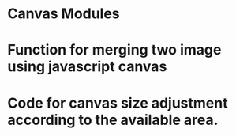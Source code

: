 # Canvas Modules
# Function for merging two image using javascript canvas
# Code for canvas size adjustment according to the available area.
